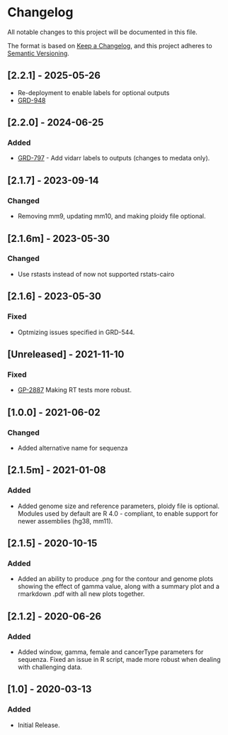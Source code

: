 # Changelog
All notable changes to this project will be documented in this file.

The format is based on [Keep a Changelog](https://keepachangelog.com/en/1.0.0/),
and this project adheres to [Semantic Versioning](https://semver.org/spec/v2.0.0.html).

## [2.2.1] - 2025-05-26
- Re-deployment to enable labels for optional outputs
- [GRD-948](https://jira.oicr.on.ca/browse/GRD-948)

## [2.2.0] - 2024-06-25
### Added
- [GRD-797](https://jira.oicr.on.ca/browse/GRD-797) - Add vidarr labels to outputs (changes to medata only).

## [2.1.7] - 2023-09-14
### Changed
- Removing mm9, updating mm10, and making ploidy file optional.

## [2.1.6m] - 2023-05-30
### Changed
- Use rstasts instead of now not supported rstats-cairo

## [2.1.6] - 2023-05-30
### Fixed
- Optmizing issues specified in GRD-544.

## [Unreleased] - 2021-11-10
### Fixed
- [GP-2887](https://jira.oicr.on.ca/browse/GP-2887) Making RT tests more robust.

## [1.0.0] - 2021-06-02
### Changed
- Added alternative name for sequenza

## [2.1.5m] - 2021-01-08
### Added
- Added genome size and reference parameters, ploidy file is optional. Modules used by default are R 4.0 - compliant, to enable support for newer assemblies (hg38, mm11).

## [2.1.5] - 2020-10-15
### Added
- Added an ability to produce .png for the contour and genome plots showing the effect of gamma value, along with a summary plot and a rmarkdown .pdf with all new plots together.

## [2.1.2] - 2020-06-26
### Added
- Added window, gamma, female and cancerType parameters for sequenza. Fixed an issue in R script, made more robust when dealing with challenging data.

## [1.0] - 2020-03-13
### Added
- Initial Release.
